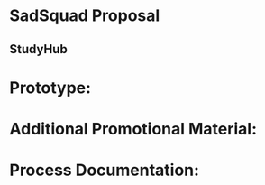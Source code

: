 # SadSquad Proposal
## StudyHub



# Prototype: 



# Additional Promotional Material: 



# Process Documentation: 




